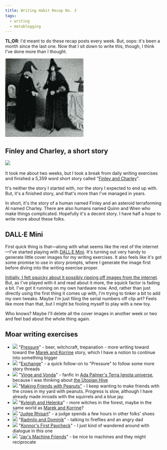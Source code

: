 ```yaml
---
title: Writing Habit Recap No. 3
tags:
  - writing
  - metablogging
---
```


**TL;DR**:  I'd meant to do these recap posts every week. But, oops: it's been a month since the last one. Now that I sit down to write this, though, I think I've done more than I thought.

<!--more-->

![](cover.png)

## Finley and Charley, a short story

[<img src="https://blog.lmorchard.com/2022/06/07/finley-and-charley/cover.png" width="150" />](https://blog.lmorchard.com/2022/06/07/finley-and-charley/)

It took me about two weeks, but I took a break from daily writing exercises and finished a 5,359 word short story called "[Finley and Charley](https://blog.lmorchard.com/2022/06/07/finley-and-charley/)".

It's neither the story I started with, nor the story I expected to end up with. But, it's a finished story, and that's more than I've managed in years.

In short, it's the story of a human named Finley and an asteroid terraforming AI named Charley. There are also humans named Quinn and Wren who make things complicated. Hopefully it's a decent story. I have half a hope to write more about these folks.

## DALL·E Mini

First quick thing is that—along with what seems like the rest of the internet—I've started playing with [DALL·E Mini](https://github.com/borisdayma/dalle-mini). It's turning out very handy to generate little cover images for my writing exercises. It also feels like it's got some promise to use in story prompts, where I generate the image first before diving into the writing exercise proper.

[Initially, I felt squicky about it possibly ripping off images from the internet](https://twitter.com/lmorchard/status/1534952790698577920). But, as I've played with it and read about it more, the squick factor is fading a bit. I've got it running on my own hardware now. And, rather than just directly using the first thing it comes up with, I'm trying to tinker a bit to add my own tweaks. Maybe I'm just filing the serial numbers off clip art? Feels like more than that, but I might be fooling myself to play with a new toy.

Who knows? Maybe I'll delete all the cover images in another week or two and feel bad about the whole thing again.

## Moar writing exercises

- <img src="https://blog.lmorchard.com/2022/05/16/pressure/cover.png" width="50" /> "[Pressure](https://blog.lmorchard.com/2022/05/16/pressure/)" - beer, witchcraft, trepanation - more writing toward toward the [Marek and Korrine](https://blog.lmorchard.com/tag/marekandkorrine/) story, which I have a notion to continue into something bigger
- <img src="https://blog.lmorchard.com/2022/05/17/exchange/cover.png" width="50" /> "[Exchange](https://blog.lmorchard.com/2022/05/17/exchange/)" - a quick follow-on to "Pressure" to follow some more story threads
- <img src="https://blog.lmorchard.com/2022/05/18/vinge-and-vonda/cover.png" width="50" /> "[Vinge and Vonda](https://blog.lmorchard.com/2022/05/18/vinge-and-vonda/)" - fanfic in [Ada Palmer's Terra Ignota universe](https://adapalmer.com/series/terra-ignota/), because I was thinking about [the Utopian Hive](https://terra-ignota.fandom.com/wiki/Utopia)
- <img src="https://blog.lmorchard.com/2022/05/19/making-friends-with-peanuts/cover.png" width="50" /> "[Making Friends with Peanuts"](https://blog.lmorchard.com/2022/05/19/making-friends-with-peanuts/) - I keep wanting to make friends with the crows in my yard with peanuts. Progress is slow, although I have already made inroads with the squirrels and a blue jay.
- <img src="https://blog.lmorchard.com/2022/06/07/kyleigh-and-helenka/cover.png" width="50" /> "[Kyleigh and Helenka](https://blog.lmorchard.com/2022/06/07/kyleigh-and-helenka/)" - more witches in the forest, maybe in the same world as [Marek and Korrine](https://blog.lmorchard.com/tag/marekandkorrine/)? 
- <img src="https://blog.lmorchard.com/2022/06/08/judge-rhisart/cover.png" width="50" /> "[Judge Rhisart](https://blog.lmorchard.com/2022/06/08/judge-rhisart/)" - a judge spends a few hours in other folks' shoes
- <img src="https://blog.lmorchard.com/2022/06/09/radmilo-and-dominik/cover.png" width="50" /> "[Radmilo and Dominik](https://blog.lmorchard.com/2022/06/09/radmilo-and-dominik/)" - talking to fireflies and an angry dad
- <img src="https://blog.lmorchard.com/2022/06/10/konnors-first-paycheck/cover.png" width="50" /> "[Konnor's First Paycheck](https://blog.lmorchard.com/2022/06/10/konnors-first-paycheck/)" - I just kind of wandered around with dialogue in this one
- <img src="https://blog.lmorchard.com/2022/06/12/jays-machine-friends/cover.png" width="50" /> "[Jay's Machine Friends](https://blog.lmorchard.com/2022/06/12/jays-machine-friends/)" - be nice to machines and they might reciprocate

